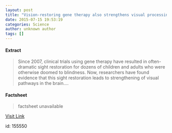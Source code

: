 ```yaml
---
layout: post
title: "Vision-restoring gene therapy also strengthens visual processing pathways in brain"
date: 2015-07-15 19:53:19
categories: Science
author: unknown author
tags: []
---
```



#### Extract
>Since 2007, clinical trials using gene therapy have resulted in often-dramatic sight restoration for dozens of children and adults who were otherwise doomed to blindness. Now, researchers have found evidence that this sight restoration leads to strengthening of visual pathways in the brain....

#### Factsheet
>factsheet unavailable

[Visit Link](http://www.sciencedaily.com/releases/2015/07/150715155319.htm)

id:  155550
